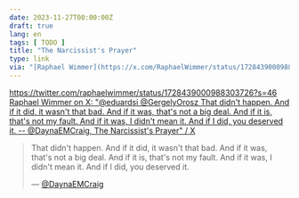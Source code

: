 ```yaml
---
date: 2023-11-27T00:00:00Z
draft: true
lang: en
tags: [ TODO ]
title: "The Narcissist's Prayer"
type: link
via: "[Raphael‏ Wimmer](https://x.com/RaphaelWimmer/status/1728439000988303726?s=20)"
---
```


[https://twitter.com/raphaelwimmer/status/1728439000988303726?s=46
Raphael‏ Wimmer on X: "@eduardsi @GergelyOrosz That didn't happen. And if it did, it wasn't that bad. And if it was, that's not a big deal. And if it is, that's not my fault. And if it was, I didn't mean it. And if I did, you deserved it. -- @DaynaEMCraig, The Narcissist's Prayer" / X](https://twitter.com/raphaelwimmer/status/1728439000988303726?s=46)

> That didn't happen.
> And if it did, it wasn't that bad.
> And if it was, that's not a big deal.
> And if it is, that's not my fault.
> And if it was, I didn't mean it.
> And if I did, you deserved it.
>
> — [@DaynaEMCraig](https://twitter.com/DaynaEMCraig)

